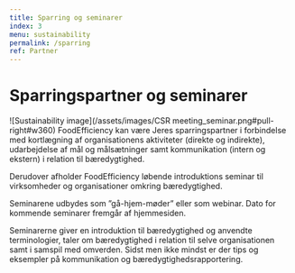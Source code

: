 ```yaml
---
title: Sparring og seminarer
index: 3
menu: sustainability
permalink: /sparring 
ref: Partner 
---
```

# Sparringspartner og seminarer 

![Sustainability image](/assets/images/CSR meeting_seminar.png#pull-right#w360)
FoodEfficiency kan være Jeres sparringspartner i forbindelse med kortlægning af organisationens aktiviteter (direkte og indirekte), udarbejdelse af mål og målsætninger samt kommunikation (intern og ekstern) i relation til bæredygtighed. 

Derudover afholder FoodEfficiency løbende introduktions seminar til virksomheder og organisationer omkring bæredygtighed. 

Seminarene udbydes som ”gå-hjem-møder” eller som webinar. Dato for kommende seminarer fremgår af hjemmesiden. 

Seminarerne giver en introduktion til bæredygtighed og anvendte terminologier, taler om bæredygtighed i relation til selve organisationen samt i samspil med omverden. Sidst men ikke mindst er der tips og eksempler på kommunikation og bæredygtighedsrapportering. 
